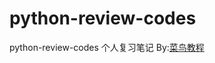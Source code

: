 # python-review-codes
python-review-codes
个人复习笔记
By:[菜鸟教程](https://www.runoob.com/python3/python3-tutorial.html) 